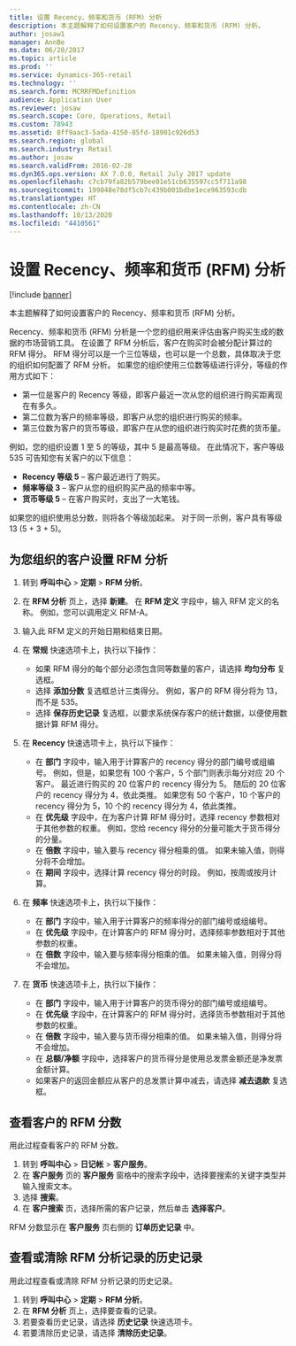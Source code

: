```yaml
---
title: 设置 Recency、频率和货币 (RFM) 分析
description: 本主题解释了如何设置客户的 Recency、频率和货币 (RFM) 分析。
author: josaw1
manager: AnnBe
ms.date: 06/20/2017
ms.topic: article
ms.prod: ''
ms.service: dynamics-365-retail
ms.technology: ''
ms.search.form: MCRRFMDefinition
audience: Application User
ms.reviewer: josaw
ms.search.scope: Core, Operations, Retail
ms.custom: 78943
ms.assetid: 8ff9aac3-5ada-4150-85fd-18901c926d53
ms.search.region: global
ms.search.industry: Retail
ms.author: josaw
ms.search.validFrom: 2016-02-28
ms.dyn365.ops.version: AX 7.0.0, Retail July 2017 update
ms.openlocfilehash: c7cb79fa82b579bee01e51cb635597cc5f711a98
ms.sourcegitcommit: 199848e78df5cb7c439b001bdbe1ece963593cdb
ms.translationtype: HT
ms.contentlocale: zh-CN
ms.lasthandoff: 10/13/2020
ms.locfileid: "4410561"
---
```

# <a name="set-up-recency-frequency-and-monetary-rfm-analysis"></a>设置 Recency、频率和货币 (RFM) 分析

[!include [banner](includes/banner.md)]

本主题解释了如何设置客户的 Recency、频率和货币 (RFM) 分析。

Recency、频率和货币 (RFM) 分析是一个您的组织用来评估由客户购买生成的数据的市场营销工具。 在设置了 RFM 分析后，客户在购买时会被分配计算过的 RFM 得分。 RFM 得分可以是一个三位等级，也可以是一个总数，具体取决于您的组织如何配置了 RFM 分析。 如果您的组织使用三位数等级进行评分，等级的作用方式如下：

- 第一位是客户的 Recency 等级，即客户最近一次从您的组织进行购买距离现在有多久。
- 第二位数为客户的频率等级，即客户从您的组织进行购买的频率。
- 第三位数为客户的货币等级，即客户在从您的组织进行购买时花费的货币量。

例如，您的组织设置 1 至 5 的等级，其中 5 是最高等级。 在此情况下，客户等级 535 可告知您有关客户的以下信息：

- **Recency 等级 5** – 客户最近进行了购买。
- **频率等级 3** – 客户从您的组织购买产品的频率中等。
- **货币等级 5** – 在客户购买时，支出了一大笔钱。

如果您的组织使用总分数，则将各个等级加起来。 对于同一示例，客户具有等级 13 (5 + 3 + 5)。

## <a name="set-up-rfm-analysis-for-the-customers-in-your-organization"></a>为您组织的客户设置 RFM 分析

1. 转到 **呼叫中心** \> **定期** \> **RFM 分析**。
2. 在 **RFM 分析** 页上，选择 **新建**。 在 **RFM 定义** 字段中，输入 RFM 定义的名称。 例如，您可以调用定义 RFM-A。
3. 输入此 RFM 定义的开始日期和结束日期。
4. 在 **常规** 快速选项卡上，执行以下操作：

    - 如果 RFM 得分的每个部分必须包含同等数量的客户，请选择 **均匀分布** 复选框。
    - 选择 **添加分数** 复选框总计三类得分。 例如，客户的 RFM 得分将为 13，而不是 535。
    - 选择 **保存历史记录** 复选框，以要求系统保存客户的统计数据，以便使用数据计算 RFM 得分。

5. 在 **Recency** 快速选项卡上，执行以下操作：

    - 在 **部门** 字段中，输入用于计算客户的 recency 得分的部门编号或组编号。 例如，但是，如果您有 100 个客户，5 个部门则表示每分对应 20 个客户。 最近进行购买的 20 位客户的 recency 得分为 5。 随后的 20 位客户的 recency 得分为 4，依此类推。 如果您有 50 个客户，10 个客户的 recency 得分为 5，10 个的 recency 得分为 4，依此类推。
    - 在 **优先级** 字段中，在为客户计算 RFM 得分时，选择 recency 参数相对于其他参数的权重。 例如，您给 recency 得分的分量可能大于货币得分的分量。
    - 在 **倍数** 字段中，输入要与 recency 得分相乘的值。 如果未输入值，则得分将不会增加。
    - 在 **期间** 字段中，选择计算 recency 得分的时段。 例如，按周或按月计算。

6. 在 **频率** 快速选项卡上，执行以下操作：

    - 在 **部门** 字段中，输入用于计算客户的频率得分的部门编号或组编号。
    - 在 **优先级** 字段中，在计算客户的 RFM 得分时，选择频率参数相对于其他参数的权重。
    - 在 **倍数** 字段中，输入要与频率得分相乘的值。 如果未输入值，则得分将不会增加。

7. 在 **货币** 快速选项卡上，执行以下操作：

    - 在 **部门** 字段中，输入用于计算客户的货币得分的部门编号或组编号。
    - 在 **优先级** 字段中，在计算客户的 RFM 得分时，选择货币参数相对于其他参数的权重。
    - 在 **倍数** 字段中，输入要与货币得分相乘的值。 如果未输入值，则得分将不会增加。
    - 在 **总额/净额** 字段中，选择客户的货币得分是使用总发票金额还是净发票金额计算。
    - 如果客户的返回金额应从客户的总发票计算中减去，请选择 **减去退款** 复选框。

## <a name="view-a-customers-rfm-score"></a>查看客户的 RFM 分数

用此过程查看客户的 RFM 分数。

1. 转到 **呼叫中心** \> **日记帐** \> **客户服务**。
2. 在 **客户服务** 页的 **客户服务** 窗格中的搜索字段中，选择要搜索的关键字类型并输入搜索文本。
3. 选择 **搜索**。
4. 在 **客户搜索** 页，选择所需的客户记录，然后单击 **选择客户**。

RFM 分数显示在 **客户服务** 页右侧的 **订单历史记录** 中。

## <a name="view-or-clear-the-history-of-an-rfm-analysis-record"></a>查看或清除 RFM 分析记录的历史记录

用此过程查看或清除 RFM 分析记录的历史记录。

1. 转到 **呼叫中心** \> **定期** \> **RFM 分析**。
2. 在 **RFM 分析** 页上，选择要查看的记录。
3. 若要查看历史记录，请选择 **历史记录** 快速选项卡。
4. 若要清除历史记录，请选择 **清除历史记录**。
